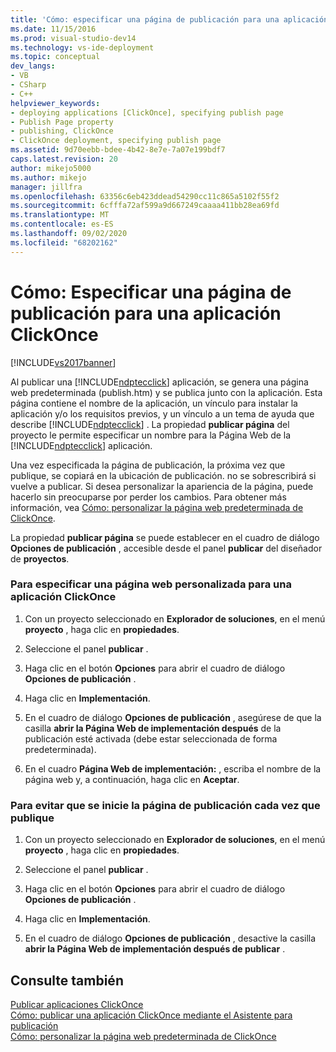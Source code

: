```yaml
---
title: 'Cómo: especificar una página de publicación para una aplicación ClickOnce | Microsoft Docs'
ms.date: 11/15/2016
ms.prod: visual-studio-dev14
ms.technology: vs-ide-deployment
ms.topic: conceptual
dev_langs:
- VB
- CSharp
- C++
helpviewer_keywords:
- deploying applications [ClickOnce], specifying publish page
- Publish Page property
- publishing, ClickOnce
- ClickOnce deployment, specifying publish page
ms.assetid: 9d70eebb-bdee-4b42-8e7e-7a07e199bdf7
caps.latest.revision: 20
author: mikejo5000
ms.author: mikejo
manager: jillfra
ms.openlocfilehash: 63356c6eb423ddead54290cc11c865a5102f55f2
ms.sourcegitcommit: 6cfffa72af599a9d667249caaaa411bb28ea69fd
ms.translationtype: MT
ms.contentlocale: es-ES
ms.lasthandoff: 09/02/2020
ms.locfileid: "68202162"
---
```

# <a name="how-to-specify-a-publish-page-for-a-clickonce-application"></a>Cómo: Especificar una página de publicación para una aplicación ClickOnce
[!INCLUDE[vs2017banner](../includes/vs2017banner.md)]

Al publicar una [!INCLUDE[ndptecclick](../includes/ndptecclick-md.md)] aplicación, se genera una página web predeterminada (publish.htm) y se publica junto con la aplicación. Esta página contiene el nombre de la aplicación, un vínculo para instalar la aplicación y/o los requisitos previos, y un vínculo a un tema de ayuda que describe [!INCLUDE[ndptecclick](../includes/ndptecclick-md.md)] . La propiedad **publicar página** del proyecto le permite especificar un nombre para la Página Web de la [!INCLUDE[ndptecclick](../includes/ndptecclick-md.md)] aplicación.  
  
 Una vez especificada la página de publicación, la próxima vez que publique, se copiará en la ubicación de publicación. no se sobrescribirá si vuelve a publicar. Si desea personalizar la apariencia de la página, puede hacerlo sin preocuparse por perder los cambios. Para obtener más información, vea [Cómo: personalizar la página web predeterminada de ClickOnce](../deployment/how-to-customize-the-default-web-page-for-a-clickonce-application.md).  
  
 La propiedad **publicar página** se puede establecer en el cuadro de diálogo **Opciones de publicación** , accesible desde el panel **publicar** del diseñador de **proyectos**.  
  
### <a name="to-specify-a-custom-web-page-for-a-clickonce-application"></a>Para especificar una página web personalizada para una aplicación ClickOnce  
  
1. Con un proyecto seleccionado en **Explorador de soluciones**, en el menú **proyecto** , haga clic en **propiedades**.  
  
2. Seleccione el panel **publicar** .  
  
3. Haga clic en el botón **Opciones** para abrir el cuadro de diálogo **Opciones de publicación** .  
  
4. Haga clic en **Implementación**.  
  
5. En el cuadro de diálogo **Opciones de publicación** , asegúrese de que la casilla **abrir la Página Web de implementación después** de la publicación esté activada (debe estar seleccionada de forma predeterminada).  
  
6. En el cuadro **Página Web de implementación:** , escriba el nombre de la página web y, a continuación, haga clic en **Aceptar**.  
  
### <a name="to-prevent-the-publish-page-from-launching-each-time-you-publish"></a>Para evitar que se inicie la página de publicación cada vez que publique  
  
1. Con un proyecto seleccionado en **Explorador de soluciones**, en el menú **proyecto** , haga clic en **propiedades**.  
  
2. Seleccione el panel **publicar** .  
  
3. Haga clic en el botón **Opciones** para abrir el cuadro de diálogo **Opciones de publicación** .  
  
4. Haga clic en **Implementación**.  
  
5. En el cuadro de diálogo **Opciones de publicación** , desactive la casilla **abrir la Página Web de implementación después de publicar** .  
  
## <a name="see-also"></a>Consulte también  
 [Publicar aplicaciones ClickOnce](../deployment/publishing-clickonce-applications.md)   
 [Cómo: publicar una aplicación ClickOnce mediante el Asistente para publicación](../deployment/how-to-publish-a-clickonce-application-using-the-publish-wizard.md)   
 [Cómo: personalizar la página web predeterminada de ClickOnce](../deployment/how-to-customize-the-default-web-page-for-a-clickonce-application.md)
